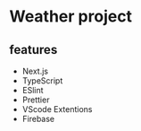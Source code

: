# Weather project

## features

* Next.js
* TypeScript
* ESlint
* Prettier
* VScode Extentions
* Firebase

